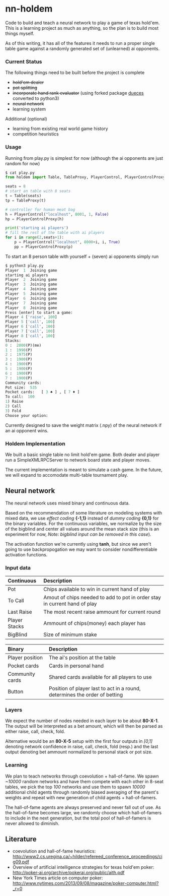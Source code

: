 # nn-holdem
Code to build and teach a neural network to play a game of texas hold'em. This is a learning project as much as anything, so the plan is to build most things myself.

As of this writing, it has all of the features it needs to run a proper single table game against a randomly generated set of (unlearned) ai opponents.

### Current Status
The following things need to be built before the project is complete

* ~~hold'em dealer~~
* ~~pot splitting~~
* ~~incorporate hand rank evaluator~~ (using forked package [dueces](https://github.com/alexbeloi/deuces/tree/convert2to3) converted to python3)
* ~~neural network~~
* learning system

Additional (optional)

* learning from existing real world game history
* competition heuristics

### Usage
Running from play.py is simplest for now (although the ai opponents are just random for now)
```python
$ cat play.py
from holdem import Table, TableProxy, PlayerControl, PlayerControlProxy

seats = 8
# start an table with 8 seats
t = Table(seats)
tp = TableProxy(t)

# controller for human meat bag
h = PlayerControl("localhost", 8001, 1, False)
hp = PlayerControlProxy(h)

print('starting ai players')
# fill the rest of the table with ai players
for i in range(2,seats+1):
    p = PlayerControl("localhost", 8000+i, i, True)
    pp = PlayerControlProxy(p)
```

To start an 8 person table with yourself + (seven) ai opponents simply run
```python
$ python3 play.py
Player  1  Joining game
starting ai players
Player  2  Joining game
Player  3  Joining game
Player  4  Joining game
Player  5  Joining game
Player  6  Joining game
Player  7  Joining game
Player  8  Joining game
Press [enter] to start a game:
Player 4 ['raise', 100]
Player 5 ['call', 100]
Player 6 ['call', 100]
Player 7 ['call', 100]
Player 8 ['call', 100]
Stacks:
0 :  2000(P)(me)
1 :  1990(P)
2 :  1975(P)
3 :  1900(P)
4 :  1900(P)
5 :  1900(P)
6 :  1900(P)
7 :  1900(P)
Community cards:  
Pot size:  535
Pocket cards:   [ 3 ♠ ] , [ 7 ♦ ]
To call:  100
1) Raise
2) Call
3) Fold
Choose your option:

```

Currently designed to save the weight matrix (.npy) of the neural network if an ai opponent wins.

### Holdem Implementation

We built a basic single table no limit hold'em game. Both dealer and player run a SimpleXMLRPCServer to network board state and player moves.

The current implementation is meant to simulate a cash game. In the future, we will expand to accomodate multi-table tournament play.

## Neural network

The neural network uses mixed binary and continuous data.

Based on the recommendation of some literature on modeling systems with mixed data, we use *effect coding* **{-1,1}** instead of *dummy coding* **{0,1}** for the binary variables. For the continuous variables, we normalize by the size of the bigblind and center all values around the mean stack size (this is an experiment for now, *Note: bigblind input can be removed in this case*).

The activation function we're currently using **tanh**, but since we aren't going to use backpropogation we may want to consider nondifferentiable activation functions.

### Input data

| Continuous      | Description |
| :---------------| :-----------|
| Pot             | Chips available to win in current hand of play |
| To Call         | Amout of chips needed to add to pot in order stay in current hand of play |
| Last Raise      | The most recent raise ammount for current round |
| Player Stacks   | Ammount of chips(money) each player has |
| BigBlind        | Size of minimum stake |

| Binary          | Description |
| :---------------| :-----------|
| Player position | The ai's position at the table |
| Pocket cards    | Cards in personal hand |
| Community cards | Shared cards available for all players to use |
| Button          | Position of player last to act in a round, determines the order of betting |

### Layers

We expect the number of nodes needed in each layer to be about **80-X-1**. The output will be interpreted as a bet amount, which will then be parsed as either raise, call, check, fold.

Alternative would be an **80-X-5** setup with the first four outputs in *[0,1]* denoting network confidence in raise, call, check, fold (resp.) and the last output denoting bet ammount normalized to personal stack or pot size.

### Learning

We plan to teach networks through coevolution + hall-of-fame. We spawn *~10000* random networks and have them compete with each other in 8-seat tables, we pick the top *100* networks and use them to spawn *10000* additional child agents through randomly biased averaging of the parent's weights and repeat with new generation of child agents + hall-of-famers.

The hall-of-fame agents are always preserved and never fall out of use. As the hall-of-fame becomes large, we randomly choose which hall-of-famers to include in the next generation, but the total pool of hall-of-famers is never allowed to diminish.

## Literature
* coevolution and hall-of-fame heuristics:
http://www2.cs.uregina.ca/~hilder/refereed_conference_proceedings/cig09.pdf
* Overview of artificial intelligence strategies for texas hold'em poker: http://poker-ai.org/archive/pokerai.org/public/aith.pdf
* New York Times article on computer poker: http://www.nytimes.com/2013/09/08/magazine/poker-computer.html?_r=0
